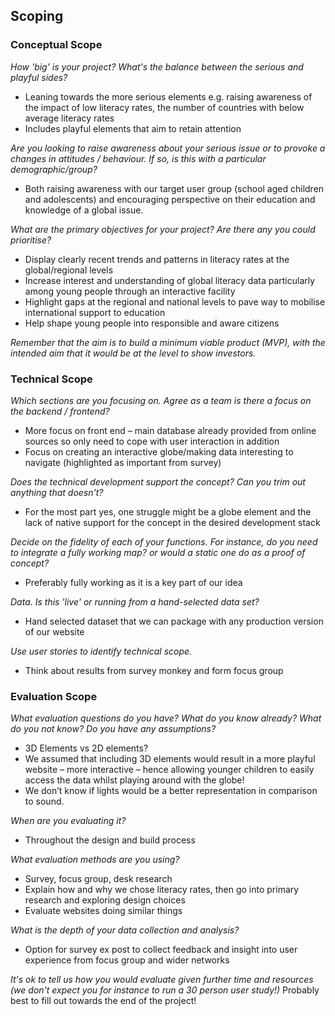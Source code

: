 ## Scoping

### Conceptual Scope
*How 'big' is your project? What's the balance between the serious and playful sides?*
*	Leaning towards the more serious elements e.g. raising awareness of the impact of low literacy rates, the number of countries with below average literacy rates 
*	Includes playful elements that aim to retain attention
  	
*Are you looking to raise awareness about your serious issue or to provoke a changes in attitudes / behaviour. If so, is this with a particular demographic/group?*
*	Both raising awareness with our target user group (school aged children and adolescents) and encouraging perspective on their education and  knowledge of a global issue.

*What are the primary objectives for your project? Are there any you could prioritise?*
*	Display clearly recent trends and patterns in literacy rates at the global/regional levels
*	Increase interest and understanding of global literacy data particularly among young people through an interactive facility
*	Highlight gaps at the regional and national levels to pave way to mobilise international support to education
*	Help shape young people into responsible and aware citizens

*Remember that the aim is to build a minimum viable product (MVP), with the intended aim that it would be at the level to show investors.*

### Technical Scope
*Which sections are you focusing on. Agree as a team is there a focus on the backend / frontend?*
*	More focus on front end – main database already provided from online sources so only need to cope with user interaction in addition
*	Focus on creating an interactive globe/making data interesting to navigate (highlighted as important from survey)

*Does the technical development support the concept? Can you trim out anything that doesn't?*
*	For the most part yes, one struggle might be a globe element and the lack of native support for the concept in the desired development stack

*Decide on the fidelity of each of your functions. For instance, do you need to integrate a fully working map? or would a static one do as a proof of concept?* 
*	Preferably fully working as it is a key part of our idea

*Data. Is this 'live' or running from a hand-selected data set?*
*	Hand selected dataset that we can package with any production version of our website

*Use user stories to identify technical scope.*
*	Think about results from survey monkey and form focus group


### Evaluation Scope
*What evaluation questions do you have? What do you know already? What do you not know? Do you have any assumptions?*
*	3D Elements vs 2D elements? 
*	We assumed that including 3D elements would result in a more playful website – more interactive – hence allowing younger children to easily access the data whilst playing around with the globe!
*	We don’t know if lights would be a better representation in comparison to sound.

*When are you evaluating it?*
*	Throughout the design and build process

*What evaluation methods are you using?*
*	Survey, focus group, desk research
*	Explain how and why we chose literacy rates, then go into primary research and exploring design choices
*	Evaluate websites doing similar things

*What is the depth of your data collection and analysis?*
*	Option for survey ex post to collect feedback and insight into user experience from focus group and wider networks

*It's ok to tell us how you would evaluate given further time and resources (we don't expect you for instance to run a 30 person user study!)*
Probably best to fill out towards the end of the project!
